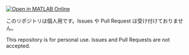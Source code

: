 [![Open in MATLAB Online](https://www.mathworks.com/images/responsive/global/open-in-matlab-online.svg)](https://matlab.mathworks.com/open/github/v1?repo=HiroshiIwamura/CTC-Delay-Calculator&file=calcDelay.mlx)

このリポジトリは個人用です。Issues や Pull Request は受け付けておりません。

This repository is for personal use. Issues and Pull Requests are not accepted.
